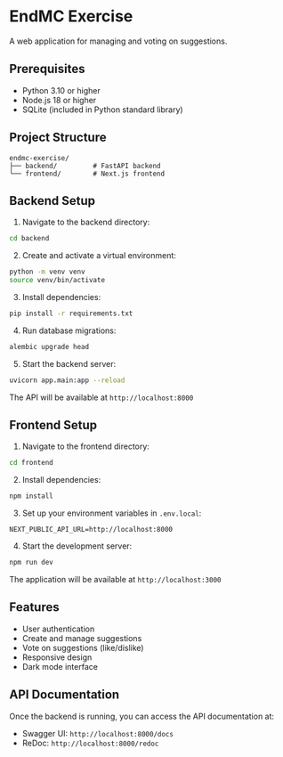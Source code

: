 # EndMC Exercise

A web application for managing and voting on suggestions.

## Prerequisites

- Python 3.10 or higher
- Node.js 18 or higher
- SQLite (included in Python standard library)

## Project Structure

```
endmc-exercise/
├── backend/         # FastAPI backend
└── frontend/        # Next.js frontend
```

## Backend Setup

1. Navigate to the backend directory:
```bash
cd backend
```

2. Create and activate a virtual environment:
```bash
python -m venv venv
source venv/bin/activate
```

3. Install dependencies:
```bash
pip install -r requirements.txt
```

4. Run database migrations:
```bash
alembic upgrade head
```

5. Start the backend server:
```bash
uvicorn app.main:app --reload
```

The API will be available at `http://localhost:8000`

## Frontend Setup

1. Navigate to the frontend directory:
```bash
cd frontend
```

2. Install dependencies:
```bash
npm install
```

3. Set up your environment variables in `.env.local`:
```env
NEXT_PUBLIC_API_URL=http://localhost:8000
```

4. Start the development server:
```bash
npm run dev
```

The application will be available at `http://localhost:3000`

## Features

- User authentication
- Create and manage suggestions
- Vote on suggestions (like/dislike)
- Responsive design
- Dark mode interface

## API Documentation

Once the backend is running, you can access the API documentation at:
- Swagger UI: `http://localhost:8000/docs`
- ReDoc: `http://localhost:8000/redoc`
